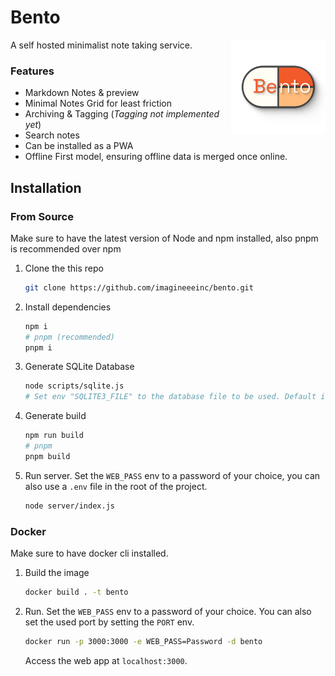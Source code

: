 # Bento

<img src="./static/images/bento.svg" width="30%" align="right">

A self hosted minimalist note taking service.

### Features
- Markdown Notes & preview
- Minimal Notes Grid for least friction
- Archiving & Tagging (*Tagging not implemented yet*)
- Search notes
- Can be installed as a PWA
- Offline First model, ensuring offline data is merged once online.

## Installation
### From Source
Make sure to have the latest version of Node and npm installed, also pnpm is recommended over npm
1. Clone the this repo
	```bash
	git clone https://github.com/imagineeeinc/bento.git
	```
2. Install dependencies
	```bash
	npm i
	# pnpm (recommended)
	pnpm i
	```

3. Generate SQLite Database
	```bash
	node scripts/sqlite.js
	# Set env "SQLITE3_FILE" to the database file to be used. Default is "db/bento.db", db folder is created. 
	```
4. Generate build
	```bash
	npm run build
	# pnpm
	pnpm build
	```
5. Run server. Set the `WEB_PASS` env to a password of your choice, you can also use a `.env` file in the root of the project.
	```bash
	node server/index.js
	```

### Docker
Make sure to have docker cli installed.
1. Build the image
	```bash
	docker build . -t bento
	```
2. Run. Set the `WEB_PASS` env to a password of your choice. You can also set the used port by setting the `PORT` env.
	```bash
	docker run -p 3000:3000 -e WEB_PASS=Password -d bento
	```
	Access the web app at `localhost:3000`.